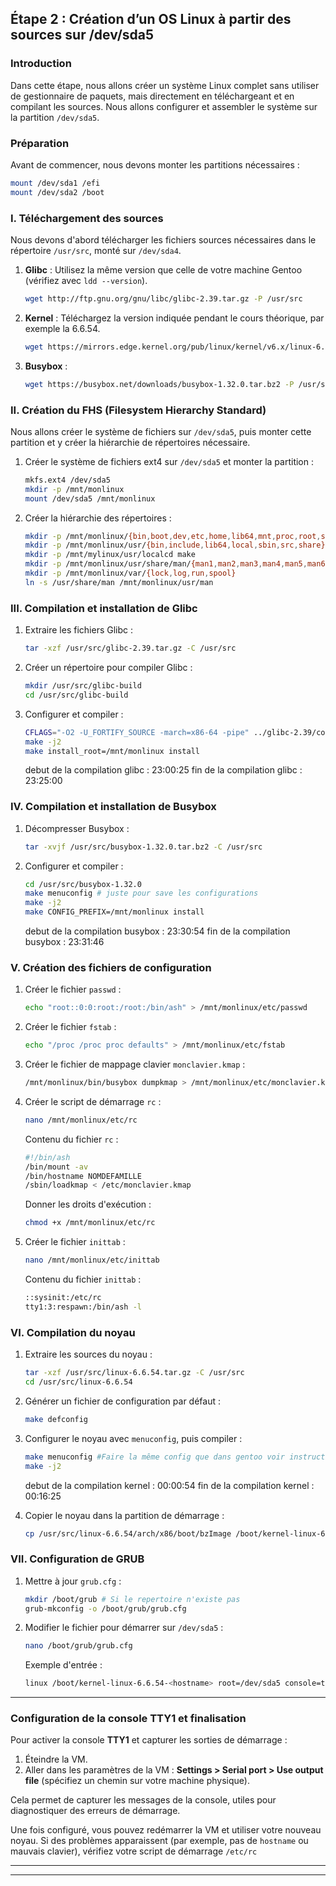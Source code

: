 
## Étape 2 : Création d’un OS Linux à partir des sources sur /dev/sda5

### Introduction

Dans cette étape, nous allons créer un système Linux complet sans utiliser de gestionnaire de paquets, mais directement en téléchargeant et en compilant les sources. Nous allons configurer et assembler le système sur la partition `/dev/sda5`.

### Préparation

Avant de commencer, nous devons monter les partitions nécessaires :

```bash
mount /dev/sda1 /efi
mount /dev/sda2 /boot
```

### I. Téléchargement des sources

Nous devons d'abord télécharger les fichiers sources nécessaires dans le répertoire `/usr/src`, monté sur `/dev/sda4`.

1. **Glibc** : Utilisez la même version que celle de votre machine Gentoo (vérifiez avec `ldd --version`).

   ```bash
   wget http://ftp.gnu.org/gnu/libc/glibc-2.39.tar.gz -P /usr/src
   ```

2. **Kernel** : Téléchargez la version indiquée pendant le cours théorique, par exemple la 6.6.54.

   ```bash
   wget https://mirrors.edge.kernel.org/pub/linux/kernel/v6.x/linux-6.6.54.tar.gz -P /usr/src
   ```

3. **Busybox** :

   ```bash
   wget https://busybox.net/downloads/busybox-1.32.0.tar.bz2 -P /usr/src
   ```

### II. Création du FHS (Filesystem Hierarchy Standard)

Nous allons créer le système de fichiers sur `/dev/sda5`, puis monter cette partition et y créer la hiérarchie de répertoires nécessaire.

1. Créer le système de fichiers ext4 sur `/dev/sda5` et monter la partition :

   ```bash
   mkfs.ext4 /dev/sda5
   mkdir -p /mnt/monlinux
   mount /dev/sda5 /mnt/monlinux
   ```

2. Créer la hiérarchie des répertoires :

   ```bash
   mkdir -p /mnt/monlinux/{bin,boot,dev,etc,home,lib64,mnt,proc,root,sbin,sys,tmp,usr,var}
   mkdir -p /mnt/monlinux/usr/{bin,include,lib64,local,sbin,src,share}
   mkdir -p /mnt/mylinux/usr/localcd make
   mkdir -p /mnt/monlinux/usr/share/man/{man1,man2,man3,man4,man5,man6,man7,man8}
   mkdir -p /mnt/monlinux/var/{lock,log,run,spool}
   ln -s /usr/share/man /mnt/monlinux/usr/man
   ```

### III. Compilation et installation de Glibc

1. Extraire les fichiers Glibc :

   ```bash
   tar -xzf /usr/src/glibc-2.39.tar.gz -C /usr/src
   ```

2. Créer un répertoire pour compiler Glibc :

   ```bash
   mkdir /usr/src/glibc-build
   cd /usr/src/glibc-build
   ```

3. Configurer et compiler :

   ```bash
   CFLAGS="-O2 -U_FORTIFY_SOURCE -march=x86-64 -pipe" ../glibc-2.39/configure --enable-addons --prefix=/usr --with-headers=/usr/include
   make -j2
   make install_root=/mnt/monlinux install
   ```
   debut de la compilation glibc : 23:00:25
   fin de la compilation glibc : 23:25:00
### IV. Compilation et installation de Busybox

1. Décompresser Busybox :

   ```bash
   tar -xvjf /usr/src/busybox-1.32.0.tar.bz2 -C /usr/src
   ```

2. Configurer et compiler :

   ```bash
   cd /usr/src/busybox-1.32.0
   make menuconfig # juste pour save les configurations
   make -j2
   make CONFIG_PREFIX=/mnt/monlinux install
   ```
   debut de la compilation busybox : 23:30:54
   fin de la compilation busybox : 23:31:46
### V. Création des fichiers de configuration

1. Créer le fichier `passwd` :

   ```bash
   echo "root::0:0:root:/root:/bin/ash" > /mnt/monlinux/etc/passwd
   ```

2. Créer le fichier `fstab` :

   ```bash
   echo "/proc /proc proc defaults" > /mnt/monlinux/etc/fstab
   ```

3. Créer le fichier de mappage clavier `monclavier.kmap` :

   ```bash
   /mnt/monlinux/bin/busybox dumpkmap > /mnt/monlinux/etc/monclavier.kmap
   ```

4. Créer le script de démarrage `rc` :

   ```bash
   nano /mnt/monlinux/etc/rc
   ```

   Contenu du fichier `rc` :

   ```bash
   #!/bin/ash
   /bin/mount -av
   /bin/hostname NOMDEFAMILLE
   /sbin/loadkmap < /etc/monclavier.kmap
   ```

   Donner les droits d'exécution :

   ```bash
   chmod +x /mnt/monlinux/etc/rc
   ```

5. Créer le fichier `inittab` :

   ```bash
   nano /mnt/monlinux/etc/inittab
   ```

   Contenu du fichier `inittab` :

   ```bash
   ::sysinit:/etc/rc
   tty1:3:respawn:/bin/ash -l
   ```

### VI. Compilation du noyau

1. Extraire les sources du noyau :

   ```bash
   tar -xzf /usr/src/linux-6.6.54.tar.gz -C /usr/src
   cd /usr/src/linux-6.6.54
   ```

2. Générer un fichier de configuration par défaut :

   ```bash
   make defconfig
   ```

3. Configurer le noyau avec `menuconfig`, puis compiler :

   ```bash
   make menuconfig #Faire la même config que dans gentoo voir instructions.md
   make -j2
   ```
   debut de la compilation kernel : 00:00:54
   fin de la compilation kernel : 00:16:25
4. Copier le noyau dans la partition de démarrage :

   ```bash
   cp /usr/src/linux-6.6.54/arch/x86/boot/bzImage /boot/kernel-linux-6.6.54-NOMFAMILLE
   ```

### VII. Configuration de GRUB

1. Mettre à jour `grub.cfg` :

   ```bash
   mkdir /boot/grub # Si le repertoire n'existe pas
   grub-mkconfig -o /boot/grub/grub.cfg
   ```

2. Modifier le fichier pour démarrer sur `/dev/sda5` :

   ```bash
   nano /boot/grub/grub.cfg
   ```

   Exemple d'entrée :

   ```bash
   linux /boot/kernel-linux-6.6.54-<hostname> root=/dev/sda5 console=tty0 console=ttyS1 rootfstype=ext4 ro
   ```

---

### Configuration de la console TTY1 et finalisation

Pour activer la console **TTY1** et capturer les sorties de démarrage :

1. Éteindre la VM.
2. Aller dans les paramètres de la VM : **Settings > Serial port > Use output file** (spécifiez un chemin sur votre machine physique).

Cela permet de capturer les messages de la console, utiles pour diagnostiquer des erreurs de démarrage.

Une fois configuré, vous pouvez redémarrer la VM et utiliser votre nouveau noyau. Si des problèmes apparaissent (par exemple, pas de `hostname` ou mauvais clavier), vérifiez votre script de démarrage `/etc/rc`

---
---
